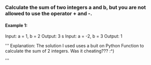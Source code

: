 

### Calculate the sum of two integers a and b, but you are not allowed to use the operator + and -.

#### Example 1:

Input: a = 1, b = 2
Output: 3
s
Input: a = -2, b = 3
Output: 1



'''
Explanation: The solution I used uses a buit on Python Function to calculate the sum of 2 integers. Was it cheating??? :^)


'''